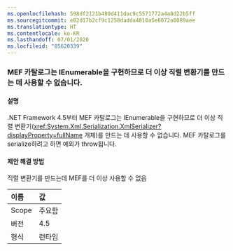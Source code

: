 ```yaml
---
ms.openlocfilehash: 598df2121b480d411dac9c5571772a4a8d22b5ff
ms.sourcegitcommit: e02d17b2cf9c1258dadda4810a5e6072a0089aee
ms.translationtype: HT
ms.contentlocale: ko-KR
ms.lasthandoff: 07/01/2020
ms.locfileid: "85620339"
---
```

### <a name="mef-catalogs-implement-ienumerable-and-therefore-can-no-longer-be-used-to-create-a-serializer"></a>MEF 카탈로그는 IEnumerable을 구현하므로 더 이상 직렬 변환기를 만드는 데 사용할 수 없습니다.

#### <a name="details"></a>설명

.NET Framework 4.5부터 MEF 카탈로그는 IEnumerable을 구현하므로 더 이상 직렬 변환기(<xref:System.Xml.Serialization.XmlSerializer?displayProperty=fullName> 개체)를 만드는 데 사용할 수 없습니다. MEF 카탈로그를 serialize하려고 하면 예외가 throw됩니다.

#### <a name="suggestion"></a>제안 해결 방법

직렬 변환기를 만드는데 MEF를 더 이상 사용할 수 없음

| 이름    | 값       |
|:--------|:------------|
| Scope   |주요함|
|버전|4.5|
|형식|런타임|
